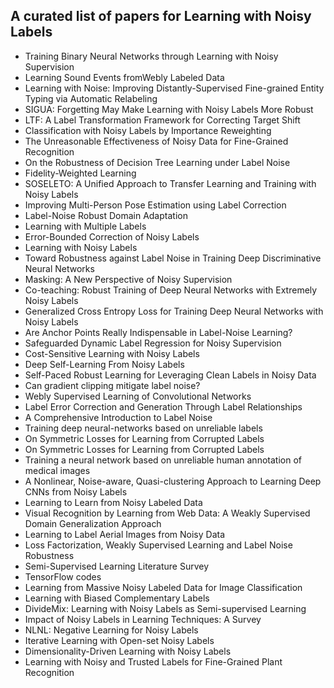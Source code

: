 <h2> A curated list of papers for Learning with Noisy Labels </h2>

<ul>

     
          
             

 <li><a target="_blank" href="https://github.com/manjunath5496/A-curated-list-of-papers-for-Learning-with-Noisy-Labels/blob/master/nol(1).pdf" style="text-decoration:none;">Training Binary Neural Networks through Learning with Noisy Supervision</a></li>

 <li><a target="_blank" href="https://github.com/manjunath5496/A-curated-list-of-papers-for-Learning-with-Noisy-Labels/blob/master/nol(2).pdf" style="text-decoration:none;">Learning Sound Events fromWebly Labeled Data</a></li>

<li><a target="_blank" href="https://github.com/manjunath5496/A-curated-list-of-papers-for-Learning-with-Noisy-Labels/blob/master/nol(3).pdf" style="text-decoration:none;">Learning with Noise: Improving Distantly-Supervised Fine-grained Entity Typing via Automatic Relabeling</a></li>
 <li><a target="_blank" href="https://github.com/manjunath5496/A-curated-list-of-papers-for-Learning-with-Noisy-Labels/blob/master/nol(4).pdf" style="text-decoration:none;">SIGUA: Forgetting May Make Learning with Noisy Labels More Robust</a></li>                              
<li><a target="_blank" href="https://github.com/manjunath5496/A-curated-list-of-papers-for-Learning-with-Noisy-Labels/blob/master/nol(5).pdf" style="text-decoration:none;">LTF: A Label Transformation Framework for Correcting Target Shift</a></li>
<li><a target="_blank" href="https://github.com/manjunath5496/A-curated-list-of-papers-for-Learning-with-Noisy-Labels/blob/master/nol(6).pdf" style="text-decoration:none;">Classification with Noisy Labels by Importance Reweighting</a></li>
 <li><a target="_blank" href="https://github.com/manjunath5496/A-curated-list-of-papers-for-Learning-with-Noisy-Labels/blob/master/nol(7).pdf" style="text-decoration:none;">The Unreasonable Effectiveness of Noisy Data for Fine-Grained Recognition</a></li>

 <li><a target="_blank" href="https://github.com/manjunath5496/A-curated-list-of-papers-for-Learning-with-Noisy-Labels/blob/master/nol(8).pdf" style="text-decoration:none;"> On the Robustness of Decision Tree Learning under Label Noise</a></li>
   <li><a target="_blank" href="https://github.com/manjunath5496/A-curated-list-of-papers-for-Learning-with-Noisy-Labels/blob/master/nol(9).pdf" style="text-decoration:none;">Fidelity-Weighted Learning</a></li>
  
   
 <li><a target="_blank" href="https://github.com/manjunath5496/A-curated-list-of-papers-for-Learning-with-Noisy-Labels/blob/master/nol(10).pdf" style="text-decoration:none;">SOSELETO: A Unified Approach to Transfer Learning and Training with Noisy Labels</a></li>                              
<li><a target="_blank" href="https://github.com/manjunath5496/A-curated-list-of-papers-for-Learning-with-Noisy-Labels/blob/master/nol(11).pdf" style="text-decoration:none;">Improving Multi-Person Pose Estimation using Label Correction</a></li>
<li><a target="_blank" href="https://github.com/manjunath5496/A-curated-list-of-papers-for-Learning-with-Noisy-Labels/blob/master/nol(12).pdf" style="text-decoration:none;">Label-Noise Robust Domain Adaptation</a></li>
<li><a target="_blank" href="https://github.com/manjunath5496/A-curated-list-of-papers-for-Learning-with-Noisy-Labels/blob/master/nol(13).pdf" style="text-decoration:none;">Learning with Multiple Labels</a></li>

<li><a target="_blank" href="https://github.com/manjunath5496/A-curated-list-of-papers-for-Learning-with-Noisy-Labels/blob/master/nol(14).pdf" style="text-decoration:none;">Error-Bounded Correction of Noisy Labels</a></li>
                              
<li><a target="_blank" href="https://github.com/manjunath5496/A-curated-list-of-papers-for-Learning-with-Noisy-Labels/blob/master/nol(15).pdf" style="text-decoration:none;">Learning with Noisy Labels</a></li>

<li><a target="_blank" href="https://github.com/manjunath5496/A-curated-list-of-papers-for-Learning-with-Noisy-Labels/blob/master/nol(16).pdf" style="text-decoration:none;">Toward Robustness against Label Noise in Training Deep Discriminative Neural Networks</a></li>

  <li><a target="_blank" href="https://github.com/manjunath5496/A-curated-list-of-papers-for-Learning-with-Noisy-Labels/blob/master/nol(17).pdf" style="text-decoration:none;">Masking: A New Perspective of Noisy Supervision</a></li>   
  
<li><a target="_blank" href="https://github.com/manjunath5496/A-curated-list-of-papers-for-Learning-with-Noisy-Labels/blob/master/nol(18).pdf" style="text-decoration:none;">Co-teaching: Robust Training of Deep Neural Networks with Extremely Noisy Labels</a></li> 

  
<li><a target="_blank" href="https://github.com/manjunath5496/A-curated-list-of-papers-for-Learning-with-Noisy-Labels/blob/master/nol(19).pdf" style="text-decoration:none;">Generalized Cross Entropy Loss for Training Deep Neural Networks with Noisy Labels</a></li> 

<li><a target="_blank" href="https://github.com/manjunath5496/A-curated-list-of-papers-for-Learning-with-Noisy-Labels/blob/master/nol(20).pdf" style="text-decoration:none;"> Are Anchor Points Really Indispensable in Label-Noise Learning?</a></li>

<li><a target="_blank" href="https://github.com/manjunath5496/A-curated-list-of-papers-for-Learning-with-Noisy-Labels/blob/master/nol(21).pdf" style="text-decoration:none;">Safeguarded Dynamic Label Regression for Noisy Supervision</a></li>
<li><a target="_blank" href="https://github.com/manjunath5496/A-curated-list-of-papers-for-Learning-with-Noisy-Labels/blob/master/nol(22).pdf" style="text-decoration:none;">Cost-Sensitive Learning with Noisy Labels</a></li> 
 <li><a target="_blank" href="https://github.com/manjunath5496/A-curated-list-of-papers-for-Learning-with-Noisy-Labels/blob/master/nol(23).pdf" style="text-decoration:none;">Deep Self-Learning From Noisy Labels</a></li> 
 

   <li><a target="_blank" href="https://github.com/manjunath5496/A-curated-list-of-papers-for-Learning-with-Noisy-Labels/blob/master/nol(24).pdf" style="text-decoration:none;">Self-Paced Robust Learning for Leveraging Clean Labels in Noisy Data</a></li>
 
   <li><a target="_blank" href="https://github.com/manjunath5496/A-curated-list-of-papers-for-Learning-with-Noisy-Labels/blob/master/nol(25).pdf" style="text-decoration:none;">
Can gradient clipping mitigate label noise?</a></li>                              
 <li><a target="_blank" href="https://github.com/manjunath5496/A-curated-list-of-papers-for-Learning-with-Noisy-Labels/blob/master/nol(26).pdf" style="text-decoration:none;">Webly Supervised Learning of Convolutional Networks</a></li>
 <li><a target="_blank" href="https://github.com/manjunath5496/A-curated-list-of-papers-for-Learning-with-Noisy-Labels/blob/master/nol(27).pdf" style="text-decoration:none;">Label Error Correction and Generation Through Label Relationships</a></li>
   
 
   <li><a target="_blank" href="https://github.com/manjunath5496/A-curated-list-of-papers-for-Learning-with-Noisy-Labels/blob/master/nol(28).pdf" style="text-decoration:none;">A Comprehensive Introduction to Label Noise</a></li>
 
   <li><a target="_blank" href="https://github.com/manjunath5496/A-curated-list-of-papers-for-Learning-with-Noisy-Labels/blob/master/nol(29).pdf" style="text-decoration:none;">Training deep neural-networks based on unreliable labels</a></li>                              

  <li><a target="_blank" href="https://github.com/manjunath5496/A-curated-list-of-papers-for-Learning-with-Noisy-Labels/blob/master/nol(30).pdf" style="text-decoration:none;">On Symmetric Losses for Learning from Corrupted Labels</a></li>
 
   <li><a target="_blank" href="https://github.com/manjunath5496/A-curated-list-of-papers-for-Learning-with-Noisy-Labels/blob/master/nol(31).pdf" style="text-decoration:none;">On Symmetric Losses for Learning from Corrupted Labels</a></li> 
    <li><a target="_blank" href="https://github.com/manjunath5496/A-curated-list-of-papers-for-Learning-with-Noisy-Labels/blob/master/nol(32).pdf" style="text-decoration:none;">Training a neural network based on unreliable human annotation of medical images</a></li> 

   <li><a target="_blank" href="https://github.com/manjunath5496/A-curated-list-of-papers-for-Learning-with-Noisy-Labels/blob/master/nol(33).pdf" style="text-decoration:none;">A Nonlinear, Noise-aware, Quasi-clustering Approach to Learning Deep CNNs from Noisy Labels</a></li>                              

  <li><a target="_blank" href="https://github.com/manjunath5496/A-curated-list-of-papers-for-Learning-with-Noisy-Labels/blob/master/nol(34).pdf" style="text-decoration:none;">Learning to Learn from Noisy Labeled Data</a></li> 
 
  <li><a target="_blank" href="https://github.com/manjunath5496/A-curated-list-of-papers-for-Learning-with-Noisy-Labels/blob/master/nol(35).pdf" style="text-decoration:none;">Visual Recognition by Learning from Web Data: A Weakly Supervised Domain Generalization Approach</a></li> 

  <li><a target="_blank" href="https://github.com/manjunath5496/A-curated-list-of-papers-for-Learning-with-Noisy-Labels/blob/master/nol(36).pdf" style="text-decoration:none;">Learning to Label Aerial Images from Noisy Data</a></li> 
 
<li><a target="_blank" href="https://github.com/manjunath5496/A-curated-list-of-papers-for-Learning-with-Noisy-Labels/blob/master/nol(37).pdf" style="text-decoration:none;">Loss Factorization, Weakly Supervised Learning and Label Noise Robustness</a></li>
 <li><a target="_blank" href="https://github.com/manjunath5496/A-curated-list-of-papers-for-Learning-with-Noisy-Labels/blob/master/nol(38).pdf" style="text-decoration:none;">Semi-Supervised Learning Literature Survey</a></li>
<li><a target="_blank" href="https://github.com/manjunath5496/A-curated-list-of-papers-for-Learning-with-Noisy-Labels/blob/master/nol(39).pdf" style="text-decoration:none;">TensorFlow codes</a></li>
 <li><a target="_blank" href="https://github.com/manjunath5496/A-curated-list-of-papers-for-Learning-with-Noisy-Labels/blob/master/nol(40).pdf" style="text-decoration:none;">Learning from Massive Noisy Labeled Data for Image Classification</a></li>                              
<li><a target="_blank" href="https://github.com/manjunath5496/A-curated-list-of-papers-for-Learning-with-Noisy-Labels/blob/master/nol(41).pdf" style="text-decoration:none;">Learning with Biased Complementary Labels</a></li>

 <li><a target="_blank" href="https://github.com/manjunath5496/A-curated-list-of-papers-for-Learning-with-Noisy-Labels/blob/master/nol(42).pdf" style="text-decoration:none;">DivideMix: Learning with Noisy Labels as Semi-supervised Learning</a></li>
<li><a target="_blank" href="https://github.com/manjunath5496/A-curated-list-of-papers-for-Learning-with-Noisy-Labels/blob/master/nol(43).pdf" style="text-decoration:none;">Impact of Noisy Labels in Learning Techniques: A Survey</a></li>
 <li><a target="_blank" href="https://github.com/manjunath5496/A-curated-list-of-papers-for-Learning-with-Noisy-Labels/blob/master/nol(44).pdf" style="text-decoration:none;">NLNL: Negative Learning for Noisy Labels</a></li>                              
<li><a target="_blank" href="https://github.com/manjunath5496/A-curated-list-of-papers-for-Learning-with-Noisy-Labels/blob/master/nol(45).pdf" style="text-decoration:none;">Iterative Learning with Open-set Noisy Labels</a></li>
 <li><a target="_blank" href="https://github.com/manjunath5496/A-curated-list-of-papers-for-Learning-with-Noisy-Labels/blob/master/nol(46).pdf" style="text-decoration:none;">Dimensionality-Driven Learning with Noisy Labels</a></li>                              
<li><a target="_blank" href="https://github.com/manjunath5496/A-curated-list-of-papers-for-Learning-with-Noisy-Labels/blob/master/nol(47).pdf" style="text-decoration:none;">Learning with Noisy and Trusted Labels for Fine-Grained Plant Recognition</a></li>







</ul>
